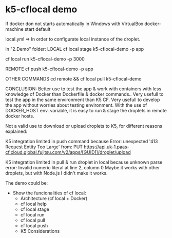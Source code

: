 # k5-cflocal demo

If docker don not starts automatically in Windows with VirtualBox
docker-machine start default

local.yml => In order to configurate local instance of the droplet.

in "2.Demo" folder:
LOCAL
cf local stage k5-cflocal-demo -p app

cf local run k5-cflocal-demo -p 3000

REMOTE
cf push k5-cflocal-demo -p app

OTHER COMMANDS
cd remote && cf local pull k5-cflocal-demo

CONCLUSION:
Better use to test the app & work with containers with less knowledge of Docker than Dockerfile & docker commands..
Very usefull to test the app in the same environment than K5 CF.
Very usefull to develop the app without worries about testing environment.
With the use of DOCKER_HOST env. variable, it is easy to run & stage the droplets in remote docker hosts.

Not a valid use to download or upload droplets to K5, for different reasons explained:

K5 integration limited in push command because Error: unexpected '413 Request Entity Too Large' from: PUT https://api.uk-1.paas-cf.cloud.global.fujitsu.com/v2/apps/[GUID]]/droplet/upload

K5 integration limited in pull & run droplet in local because unknown parse error: Invalid numeric literal at line 2, column 0
Maybe it works with other droplets, but with Node.js I didn't make it works.

The demo could be:
- Show the funcionalities of cf local:
    - Architecture (cf local + Docker)
    - cf local help
    - cf local stage
    - cf local run
    - cf local pull
    - cf local push
    - K5 Considerations